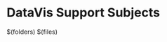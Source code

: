 # DataVis Support Subjects

$(folders)
$(files)
<!--stackedit_data:
eyJoaXN0b3J5IjpbMTU3MzQyMTk3N119
-->